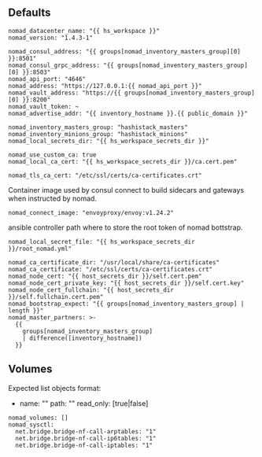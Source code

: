 
```{include} ../../../roles/nomad/README.md
```

## Defaults

```
nomad_datacenter_name: "{{ hs_workspace }}"
nomad_version: "1.4.3-1"

nomad_consul_address: "{{ groups[nomad_inventory_masters_group][0] }}:8501"
nomad_consul_grpc_address: "{{ groups[nomad_inventory_masters_group][0] }}:8503"
nomad_api_port: "4646"
nomad_address: "https://127.0.0.1:{{ nomad_api_port }}"
nomad_vault_address: "https://{{ groups[nomad_inventory_masters_group][0] }}:8200"
nomad_vault_token: ~
nomad_advertise_addr: "{{ inventory_hostname }}.{{ public_domain }}"

nomad_inventory_masters_group: "hashistack_masters"
nomad_inventory_minions_group: "hashistack_minions"
nomad_local_secrets_dir: "{{ hs_workspace_secrets_dir }}"

nomad_use_custom_ca: true
nomad_local_ca_cert: "{{ hs_workspace_secrets_dir }}/ca.cert.pem"

nomad_tls_ca_cert: "/etc/ssl/certs/ca-certificates.crt"
```

Container image used by consul connect to build sidecars and gateways when
instructed by nomad.

```
nomad_connect_image: "envoyproxy/envoy:v1.24.2"
```

ansible controller path where to store the root token of nomad bottstrap.

```
nomad_local_secret_file: "{{ hs_workspace_secrets_dir }}/root_nomad.yml"

nomad_ca_certificate_dir: "/usr/local/share/ca-certificates"
nomad_ca_certificate: "/etc/ssl/certs/ca-certificates.crt"
nomad_node_cert: "{{ host_secrets_dir }}/self.cert.pem"
nomad_node_cert_private_key: "{{ host_secrets_dir }}/self.cert.key"
nomad_node_cert_fullchain: "{{ host_secrets_dir }}/self.fullchain.cert.pem"
nomad_bootstrap_expect: "{{ groups[nomad_inventory_masters_group] | length }}"
nomad_master_partners: >-
  {{
    groups[nomad_inventory_masters_group]
    | difference([inventory_hostname])
  }}
```

## Volumes

Expected list objects format:
- name: ""
  path: ""
  read_only: [true|false]

```
nomad_volumes: []
nomad_sysctl:
  net.bridge.bridge-nf-call-arptables: "1"
  net.bridge.bridge-nf-call-ip6tables: "1"
  net.bridge.bridge-nf-call-iptables: "1"
